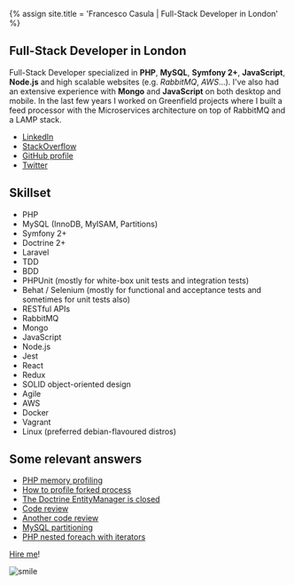 {% assign site.title = 'Francesco Casula | Full-Stack Developer in London' %}

## Full-Stack Developer in London

Full-Stack Developer specialized in **PHP**, **MySQL**, **Symfony 2+**, **JavaScript**, **Node.js** and high scalable websites (e.g. *RabbitMQ*, *AWS*...).
I've also had an extensive experience with **Mongo** and **JavaScript** on both desktop and mobile.
In the last few years I worked on Greenfield projects where I built a feed processor with the Microservices architecture on
top of RabbitMQ and a LAMP stack.

* [LinkedIn](https://www.linkedin.com/in/casulafrancesco)
* [StackOverflow](http://stackoverflow.com/users/828366/francesco-casula?tab=profile)
* [GitHub profile](https://github.com/fracasula)
* [Twitter](https://twitter.com/fra_casula) 

## Skillset
* PHP
* MySQL (InnoDB, MyISAM, Partitions)
* Symfony 2+
* Doctrine 2+
* Laravel
* TDD
* BDD 
* PHPUnit (mostly for white-box unit tests and integration tests)
* Behat / Selenium (mostly for functional and acceptance tests and sometimes for unit tests also)
* RESTful APIs
* RabbitMQ
* Mongo
* JavaScript
* Node.js
* Jest
* React
* Redux
* SOLID object-oriented design
* Agile
* AWS
* Docker
* Vagrant
* Linux (preferred debian-flavoured distros)

## Some relevant answers
* [PHP memory profiling](http://stackoverflow.com/questions/880458/php-memory-profiling/23779807#23779807)
* [How to profile forked process](http://stackoverflow.com/questions/16787462/php-xdebug-how-to-profile-forked-process/31388948#31388948)
* [The Doctrine EntityManager is closed](http://stackoverflow.com/questions/14258591/the-entitymanager-is-closed/31112759#31112759)
* [Code review](http://codereview.stackexchange.com/questions/121003/xml-parser-using-php/121210#121210)
* [Another code review](http://codereview.stackexchange.com/questions/98225/calculator-and-formatter-classes/98226#98226)
* [MySQL partitioning](http://dba.stackexchange.com/questions/65665/partition-by-year-and-sub-partition-by-month-mysql/117438#117438)
* [PHP nested foreach with iterators](http://stackoverflow.com/questions/3405476/nested-foreach-with-iterator-interface/33416929#33416929)

[Hire me](mailto:fra.casula@gmail.com)!

![smile](https://assets-cdn.github.com/images/icons/emoji/unicode/1f604.png)
